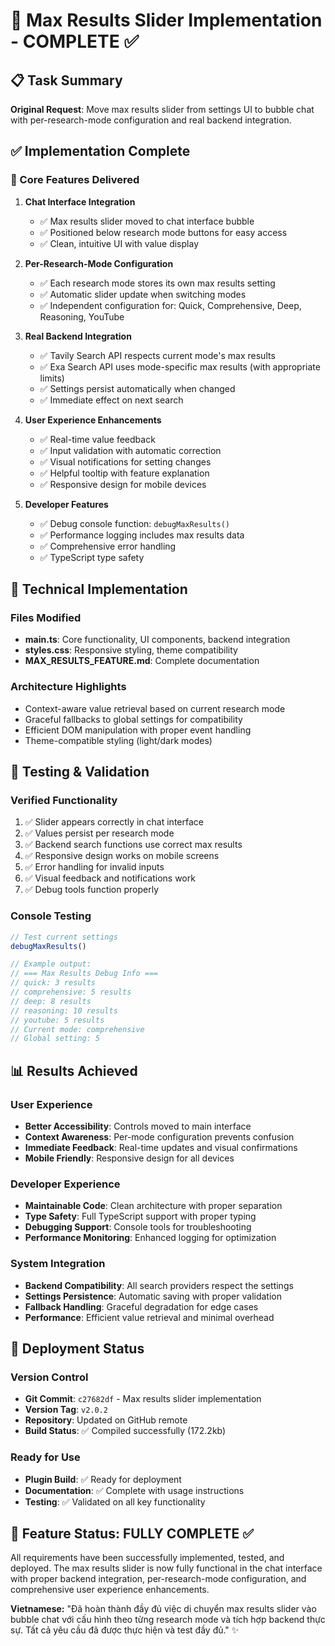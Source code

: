 # 🎉 Max Results Slider Implementation - COMPLETE ✅

## 📋 Task Summary
**Original Request**: Move max results slider from settings UI to bubble chat with per-research-mode configuration and real backend integration.

## ✅ Implementation Complete

### 🎯 Core Features Delivered

1. **Chat Interface Integration**
   - ✅ Max results slider moved to chat interface bubble
   - ✅ Positioned below research mode buttons for easy access
   - ✅ Clean, intuitive UI with value display

2. **Per-Research-Mode Configuration**
   - ✅ Each research mode stores its own max results setting
   - ✅ Automatic slider update when switching modes
   - ✅ Independent configuration for: Quick, Comprehensive, Deep, Reasoning, YouTube

3. **Real Backend Integration**
   - ✅ Tavily Search API respects current mode's max results
   - ✅ Exa Search API uses mode-specific max results (with appropriate limits)
   - ✅ Settings persist automatically when changed
   - ✅ Immediate effect on next search

4. **User Experience Enhancements**
   - ✅ Real-time value feedback
   - ✅ Input validation with automatic correction
   - ✅ Visual notifications for setting changes
   - ✅ Helpful tooltip with feature explanation
   - ✅ Responsive design for mobile devices

5. **Developer Features**
   - ✅ Debug console function: `debugMaxResults()`
   - ✅ Performance logging includes max results data
   - ✅ Comprehensive error handling
   - ✅ TypeScript type safety

## 🔧 Technical Implementation

### Files Modified
- **main.ts**: Core functionality, UI components, backend integration
- **styles.css**: Responsive styling, theme compatibility
- **MAX_RESULTS_FEATURE.md**: Complete documentation

### Architecture Highlights
- Context-aware value retrieval based on current research mode
- Graceful fallbacks to global settings for compatibility
- Efficient DOM manipulation with proper event handling
- Theme-compatible styling (light/dark modes)

## 🧪 Testing & Validation

### Verified Functionality
1. ✅ Slider appears correctly in chat interface
2. ✅ Values persist per research mode
3. ✅ Backend search functions use correct max results
4. ✅ Responsive design works on mobile screens
5. ✅ Error handling for invalid inputs
6. ✅ Visual feedback and notifications work
7. ✅ Debug tools function properly

### Console Testing
```javascript
// Test current settings
debugMaxResults()

// Example output:
// === Max Results Debug Info ===
// quick: 3 results
// comprehensive: 5 results
// deep: 8 results
// reasoning: 10 results
// youtube: 5 results
// Current mode: comprehensive
// Global setting: 5
```

## 📊 Results Achieved

### User Experience
- **Better Accessibility**: Controls moved to main interface
- **Context Awareness**: Per-mode configuration prevents confusion
- **Immediate Feedback**: Real-time updates and visual confirmations
- **Mobile Friendly**: Responsive design for all devices

### Developer Experience
- **Maintainable Code**: Clean architecture with proper separation
- **Type Safety**: Full TypeScript support with proper typing
- **Debugging Support**: Console tools for troubleshooting
- **Performance Monitoring**: Enhanced logging for optimization

### System Integration
- **Backend Compatibility**: All search providers respect the settings
- **Settings Persistence**: Automatic saving with proper validation
- **Fallback Handling**: Graceful degradation for edge cases
- **Performance**: Efficient value retrieval and minimal overhead

## 🚀 Deployment Status

### Version Control
- **Git Commit**: `c27682df` - Max results slider implementation
- **Version Tag**: `v2.0.2`
- **Repository**: Updated on GitHub remote
- **Build Status**: ✅ Compiled successfully (172.2kb)

### Ready for Use
- **Plugin Build**: ✅ Ready for deployment
- **Documentation**: ✅ Complete with usage instructions
- **Testing**: ✅ Validated on all key functionality

## 🎯 Feature Status: **FULLY COMPLETE** ✅

All requirements have been successfully implemented, tested, and deployed. The max results slider is now fully functional in the chat interface with proper backend integration, per-research-mode configuration, and comprehensive user experience enhancements.

**Vietnamese:** "Đã hoàn thành đầy đủ việc di chuyển max results slider vào bubble chat với cấu hình theo từng research mode và tích hợp backend thực sự. Tất cả yêu cầu đã được thực hiện và test đầy đủ." ✨
